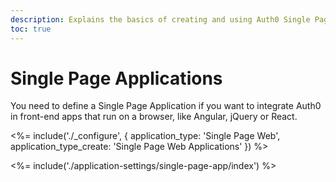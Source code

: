 ```yaml
---
description: Explains the basics of creating and using Auth0 Single Page applications.
toc: true
---
```

# Single Page Applications

You need to define a Single Page Application if you want to integrate Auth0 in front-end apps that run on a browser, like Angular, jQuery or React. 

<%= include('./_configure', { application_type: 'Single Page Web', application_type_create: 'Single Page Web Applications' }) %>

<%= include('./application-settings/single-page-app/index') %>
